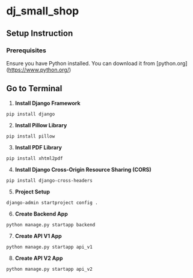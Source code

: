 # dj_small_shop

## Setup Instruction

### Prerequisites

Ensure you have Python installed. You can download it from [python.org] (https://www.python.org/)
 
## Go to Terminal

1. **Install Django Framework**
```
pip install django
```
2. **Install Pillow Library**
```
pip install pillow
```
3. **Install PDF Library**
```
pip install xhtml2pdf
```

4. **Install Django Cross-Origin Resource Sharing (CORS)**
```
pip install django-cross-headers
```
5. **Project Setup**
```
django-admin startproject config .
```
6. **Create Backend App**
```
python manage.py startapp backend
```
7. **Create API V1 App**
```
python manage.py startapp api_v1
```
8. **Create API V2 App**
```
python manage.py startapp api_v2
```
